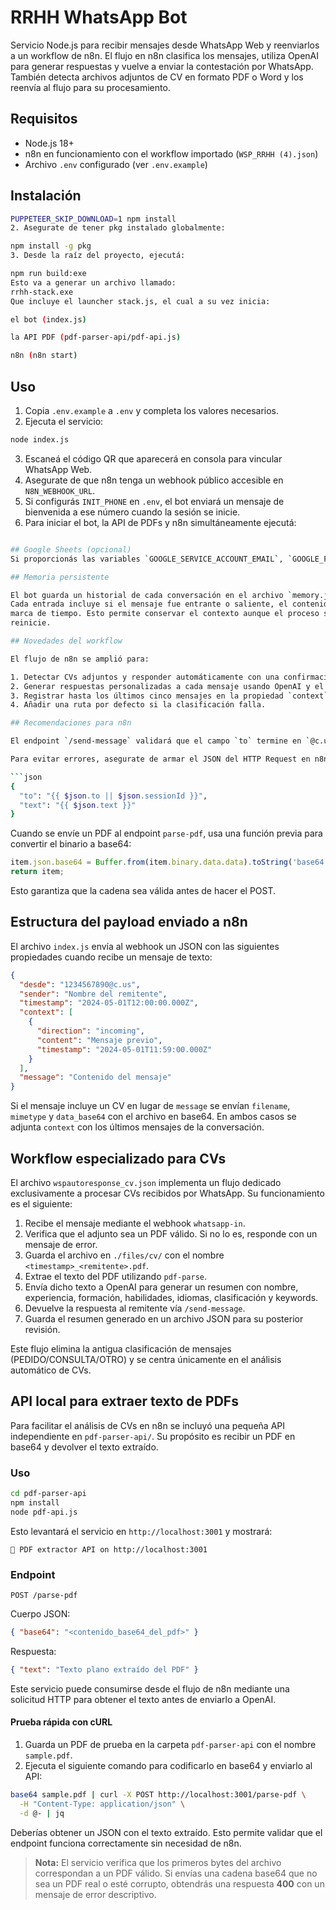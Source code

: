 # RRHH WhatsApp Bot

Servicio Node.js para recibir mensajes desde WhatsApp Web y reenviarlos a un workflow de n8n. El flujo en n8n clasifica los mensajes, utiliza OpenAI para generar respuestas y vuelve a enviar la contestación por WhatsApp.
También detecta archivos adjuntos de CV en formato PDF o Word y los reenvía al flujo para su procesamiento.

## Requisitos
- Node.js 18+
- n8n en funcionamiento con el workflow importado (`WSP_RRHH (4).json`)
- Archivo `.env` configurado (ver `.env.example`)

## Instalación
```bash
PUPPETEER_SKIP_DOWNLOAD=1 npm install
2. Asegurate de tener pkg instalado globalmente:

npm install -g pkg
3. Desde la raíz del proyecto, ejecutá:

npm run build:exe
Esto va a generar un archivo llamado:
rrhh-stack.exe
Que incluye el launcher stack.js, el cual a su vez inicia:

el bot (index.js)

la API PDF (pdf-parser-api/pdf-api.js)

n8n (n8n start)
```

## Uso
1. Copia `.env.example` a `.env` y completa los valores necesarios.
2. Ejecuta el servicio:
```bash
node index.js
```
3. Escaneá el código QR que aparecerá en consola para vincular WhatsApp Web.
4. Asegurate de que n8n tenga un webhook público accesible en `N8N_WEBHOOK_URL`.
5. Si configurás `INIT_PHONE` en `.env`, el bot enviará un mensaje de bienvenida a ese número cuando la sesión se inicie.
6. Para iniciar el bot, la API de PDFs y n8n simultáneamente ejecutá:
```bash

## Google Sheets (opcional)
Si proporcionás las variables `GOOGLE_SERVICE_ACCOUNT_EMAIL`, `GOOGLE_PRIVATE_KEY` y `GOOGLE_SHEET_ID`, cada mensaje o CV recibido se registrará en la hoja especificada.

## Memoria persistente

El bot guarda un historial de cada conversación en el archivo `memory.json`.
Cada entrada incluye si el mensaje fue entrante o saliente, el contenido y la
marca de tiempo. Esto permite conservar el contexto aunque el proceso se
reinicie.

## Novedades del workflow

El flujo de n8n se amplió para:

1. Detectar CVs adjuntos y responder automáticamente con una confirmación.
2. Generar respuestas personalizadas a cada mensaje usando OpenAI y el contexto previo.
3. Registrar hasta los últimos cinco mensajes en la propiedad `context` para dar más coherencia a las respuestas.
4. Añadir una ruta por defecto si la clasificación falla.

## Recomendaciones para n8n

El endpoint `/send-message` validará que el campo `to` termine en `@c.us`. Si el número es inválido o está vacío, la API devolverá **400 Bad Request** antes de contactar a WhatsApp.

Para evitar errores, asegurate de armar el JSON del HTTP Request en n8n así:

```json
{
  "to": "{{ $json.to || $json.sessionId }}",
  "text": "{{ $json.text }}"
}
```

Cuando se envíe un PDF al endpoint `parse-pdf`, usa una función previa para
convertir el binario a base64:

```javascript
item.json.base64 = Buffer.from(item.binary.data.data).toString('base64');
return item;
```

Esto garantiza que la cadena sea válida antes de hacer el POST.

## Estructura del payload enviado a n8n

El archivo `index.js` envía al webhook un JSON con las siguientes propiedades cuando recibe un mensaje de texto:

```json
{
  "desde": "1234567890@c.us",
  "sender": "Nombre del remitente",
  "timestamp": "2024-05-01T12:00:00.000Z",
  "context": [
    {
      "direction": "incoming",
      "content": "Mensaje previo",
      "timestamp": "2024-05-01T11:59:00.000Z"
    }
  ],
  "message": "Contenido del mensaje"
}
```

Si el mensaje incluye un CV en lugar de `message` se envían `filename`, `mimetype` y `data_base64` con el archivo en base64. En ambos casos se adjunta `context` con los últimos mensajes de la conversación.

## Workflow especializado para CVs

El archivo `wspautoresponse_cv.json` implementa un flujo dedicado exclusivamente a procesar CVs recibidos por WhatsApp. Su funcionamiento es el siguiente:

1. Recibe el mensaje mediante el webhook `whatsapp-in`.
2. Verifica que el adjunto sea un PDF válido. Si no lo es, responde con un mensaje de error.
3. Guarda el archivo en `./files/cv/` con el nombre `<timestamp>_<remitente>.pdf`.
4. Extrae el texto del PDF utilizando `pdf-parse`.
5. Envía dicho texto a OpenAI para generar un resumen con nombre, experiencia, formación, habilidades, idiomas, clasificación y keywords.
6. Devuelve la respuesta al remitente vía `/send-message`.
7. Guarda el resumen generado en un archivo JSON para su posterior revisión.

Este flujo elimina la antigua clasificación de mensajes (PEDIDO/CONSULTA/OTRO) y se centra únicamente en el análisis automático de CVs.

## API local para extraer texto de PDFs

Para facilitar el análisis de CVs en n8n se incluyó una pequeña API independiente en `pdf-parser-api/`. Su propósito es recibir un PDF en base64 y devolver el texto extraído.

### Uso

```bash
cd pdf-parser-api
npm install
node pdf-api.js
```

Esto levantará el servicio en `http://localhost:3001` y mostrará:

```
📄 PDF extractor API on http://localhost:3001
```

### Endpoint

`POST /parse-pdf`

Cuerpo JSON:

```json
{ "base64": "<contenido_base64_del_pdf>" }
```

Respuesta:

```json
{ "text": "Texto plano extraído del PDF" }
```

Este servicio puede consumirse desde el flujo de n8n mediante una solicitud HTTP para obtener el texto antes de enviarlo a OpenAI.

#### Prueba rápida con cURL

1. Guarda un PDF de prueba en la carpeta `pdf-parser-api` con el nombre `sample.pdf`.
2. Ejecuta el siguiente comando para codificarlo en base64 y enviarlo al API:

```bash
base64 sample.pdf | curl -X POST http://localhost:3001/parse-pdf \
  -H "Content-Type: application/json" \
  -d @- | jq
```

Deberías obtener un JSON con el texto extraído. Esto permite validar que el endpoint funciona correctamente sin necesidad de n8n.

> **Nota:** El servicio verifica que los primeros bytes del archivo correspondan a un PDF válido. Si envías una cadena base64 que no sea un PDF real o esté corrupto, obtendrás una respuesta **400** con un mensaje de error descriptivo.
